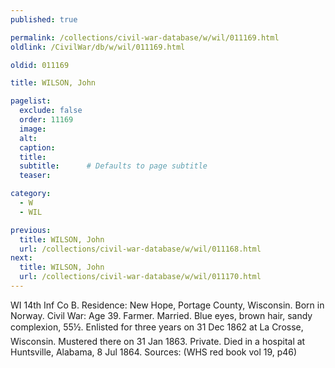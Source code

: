 ```yaml
---
published: true

permalink: /collections/civil-war-database/w/wil/011169.html
oldlink: /CivilWar/db/w/wil/011169.html

oldid: 011169

title: WILSON, John

pagelist:
  exclude: false
  order: 11169
  image: 
  alt:
  caption:
  title:
  subtitle:      # Defaults to page subtitle
  teaser:

category: 
  - W 
  - WIL

previous:
  title: WILSON, John
  url: /collections/civil-war-database/w/wil/011168.html  
next:
  title: WILSON, John
  url: /collections/civil-war-database/w/wil/011170.html   
---
```

WI 14th Inf Co B. Residence: New Hope, Portage County, Wisconsin. Born in Norway. Civil War: Age 39. Farmer. Married. Blue eyes, brown hair, sandy complexion, 5&#146;5&frac12;&#148;. Enlisted for three years on 31 Dec 1862 at La Crosse, Wisconsin. Mustered there on 31 Jan 1863. Private. Died in a hospital at Huntsville, Alabama, 8 Jul 1864. Sources: (WHS red book vol 19, p46)